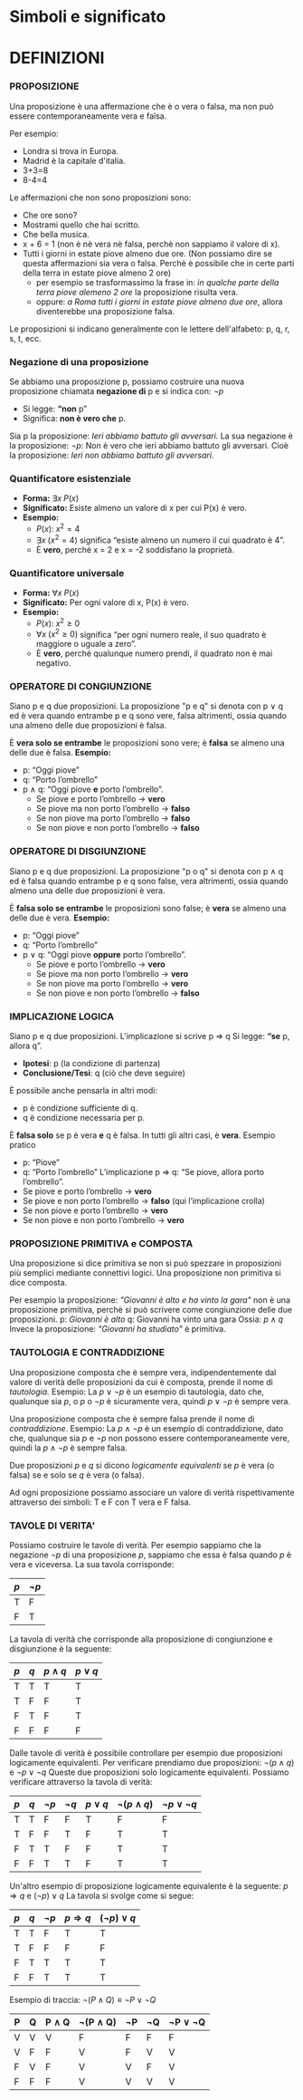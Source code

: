 # Simboli e significato 

# DEFINIZIONI

### **PROPOSIZIONE**
Una proposizione è una affermazione che è o vera o falsa, ma non può essere contemporaneamente vera e falsa. 

Per esempio:
- Londra si trova in Europa. 
- Madrid è la capitale d'italia. 
- 3+3=8
- 8-4=4

Le affermazioni che non sono proposizioni sono:
- Che ore sono?
- Mostrami quello che hai scritto. 
- Che bella musica. 
- x + 6 = 1 (non è nè vera nè falsa, perchè non sappiamo il valore di x). 
- Tutti i giorni in estate piove almeno due ore. (Non possiamo dire se questa affermazioni sia vera o falsa. Perchè è possibile che in certe parti della terra in estate piove almeno 2 ore)
	- per esempio se trasformassimo la frase in: *in qualche parte della terra piove alemeno 2 ore* la proposizione risulta vera. 
	- oppure: *a Roma tutti i giorni in estate piove almeno due ore*, allora diventerebbe una proposizione falsa. 

Le proposizioni si indicano generalmente con le lettere dell'alfabeto: p, q, r, s, t, ecc. 

### **Negazione di una proposizione**
Se abbiamo una proposizione p, possiamo costruire una nuova proposizione chiamata **negazione di** p e si indica con:
		$\neg p$
- Si legge: **“non** p”
- Significa: **non è vero che** p.

Sia p la proposizione:
	*Ieri abbiamo battuto gli avversari.*
La sua negazione è la proposizione:
	$\neg p$: Non è vero che ieri abbiamo battuto gli avversari. 
Cioè la proposizione:
	*Ieri non abbiamo battuto gli avversari.*
	
### **Quantificatore esistenziale**
- **Forma:** $\exists x \; P(x)$
- **Significato:** Esiste almeno un valore di x per cui P(x) è vero.
- **Esempio:**
    - $P(x):\; x^2 = 4$
    - $\exists x \; (x^2 = 4)$ significa “esiste almeno un numero il cui quadrato è 4”.
    - È **vero**, perché x = 2 e x = -2 soddisfano la proprietà.
    
### **Quantificatore universale**
- **Forma:** $\forall x \; P(x)$
- **Significato:** Per ogni valore di x, P(x) è vero.
- **Esempio:**
    - $P(x):\; x^2 \geq 0$
    - $\forall x \; (x^2 \geq 0)$ significa “per ogni numero reale, il suo quadrato è maggiore o uguale a zero”.
    - È **vero**, perché qualunque numero prendi, il quadrato non è mai negativo.

### **OPERATORE DI CONGIUNZIONE**
Siano p e q due proposizioni. 
La proposizione "p e q" si denota con p $\vee$ q ed è vera quando entrambe p e q sono vere, falsa altrimenti, ossia quando una almeno delle due proposizioni è falsa. 

È **vera solo se entrambe** le proposizioni sono vere; è **falsa** se almeno una delle due è falsa.
**Esempio:**
- p: “Oggi piove”
- q: “Porto l’ombrello”
- p $\wedge$ q: “Oggi piove **e** porto l’ombrello”.
    - Se piove e porto l’ombrello → **vero**
    - Se piove ma non porto l’ombrello → **falso**
    - Se non piove ma porto l’ombrello → **falso**
    - Se non piove e non porto l’ombrello → **falso**

### **OPERATORE DI DISGIUNZIONE**
Siano p e q due proposizioni. 
La proposizione "p o q" si denota con p $\wedge$ q ed è falsa quando entrambe p e q sono false, vera altrimenti, ossia quando almeno una delle due proposizioni è vera. 

È **falsa solo se entrambe** le proposizioni sono false; è **vera** se almeno una delle due è vera.
**Esempio:**
- p: “Oggi piove”
- q: “Porto l’ombrello”
- p $\vee$ q: “Oggi piove **oppure** porto l’ombrello”.
    - Se piove e porto l’ombrello → **vero**
    - Se piove ma non porto l’ombrello → **vero**
    - Se non piove ma porto l’ombrello → **vero**
    - Se non piove e non porto l’ombrello → **falso**

### **IMPLICAZIONE LOGICA**
Siano p e q due proposizioni. 
L'implicazione si scrive
			p $\Rightarrow$ q
Si legge: **“se** p, allora q”. 
- **Ipotesi**: p (la condizione di partenza)
- **Conclusione/Tesi**: q (ciò che deve seguire)

È possibile anche pensarla in altri modi:
- p è condizione sufficiente di q. 
- q è condizione necessaria per p. 

È **falsa solo** se p è vera **e** q è falsa.
In tutti gli altri casi, è **vera**.
Esempio pratico
- p: “Piove”
- q: “Porto l’ombrello”
L’implicazione p $\Rightarrow$ q: “Se piove, allora porto l’ombrello”.
- Se piove e porto l’ombrello → **vero**
- Se piove e non porto l’ombrello → **falso** (qui l’implicazione crolla)
- Se non piove e porto l’ombrello → **vero**
- Se non piove e non porto l’ombrello → **vero**

### PROPOSIZIONE PRIMITIVA e COMPOSTA
Una proposizione si dice primitiva se non si può spezzare in proposizioni più semplici mediante connettivi logici. 
Una proposizione non primitiva si dice composta. 

Per esempio la proposizione: 
*"Giovanni è alto e ha vinto la gara"* non è una proposizione primitiva, perchè si può scrivere come congiunzione delle due proposizioni. 
p: *Giovanni è alto*
q: Giovanni ha vinto una gara 
Ossia:
			$p \wedge q$
Invece la proposizione: *"Giovanni ha studiato"* è primitiva. 

### TAUTOLOGIA E CONTRADDIZIONE
Una proposizione composta che è sempre vera, indipendentemente dal valore di verità delle proposizioni da cui è composta, prende il nome di *tautologia.*
Esempio: La $p \vee \neg p$ è un esempio di tautologia, dato che, qualunque sia $p$, o $p$ o $\neg p$ è sicuramente vera, quindi $p \vee \neg p$ è sempre vera. 

Una proposizione composta che è sempre falsa prende il nome di *contraddizione*.
Esempio: La $p \wedge \neg p$ è un esempio di contraddizione, dato che, qualunque sia $p$ e $\neg p$  non possono essere contemporaneamente vere, quindi la $p \wedge \neg p$ è sempre falsa. 

Due proposizioni $p$ e $q$ si dicono *logicamente equivalenti* se $p$ è vera (o falsa) se e solo se $q$ è vera (o falsa). 

Ad ogni proposizione possiamo associare un valore di verità rispettivamente attraverso dei simboli: T e F con T vera e F falsa. 

### TAVOLE DI VERITA'

Possiamo costruire le tavole di verità. 
Per esempio sappiamo che la negazione $\neg p$ di una proposizione $p$, sappiamo che essa è falsa quando $p$ è vera e viceversa. 
La sua tavola corrisponde:


| $p$ | $\neg p$ |
| --- | -------- |
| T   | F        |
| F   | T        |

La tavola di verità che corrisponde alla proposizione di congiunzione e disgiunzione è la seguente:

| $p$ | $q$ | $p \wedge q$ | $p \vee q$ |
| --- | --- | ------------ | ---------- |
| T   | T   | T            | T          |
| T   | F   | F            | T          |
| F   | T   | F            | T          |
| F   | F   | F            | F          |

Dalle tavole di verità è possibile controllare per esempio due proposizioni logicamente equivalenti. 
Per verificare prendiamo due proposizioni:
			$\neg (p \wedge q)$ e $\neg p \vee \neg q$
Queste due proposizioni solo logicamente equivalenti. 
Possiamo verificare attraverso la tavola di verità:

| $p$ | $q$ | $\neg p$ | $\neg q$ | $p \vee q$ | $\neg (p \wedge q)$ | $\neg p \vee \neg q$ |
| --- | --- | -------- | -------- | ---------- | ------------------- | -------------------- |
| T   | T   | F        | F        | T          | F                   | F                    |
| T   | F   | F        | T        | F          | T                   | T                    |
| F   | T   | T        | F        | F          | T                   | T                    |
| F   | F   | T        | T        | F          | T                   | T                    |


Un'altro esempio di proposizione logicamente equivalente è la seguente:
			$p \Rightarrow q$ e $(\neg p) \vee q$
La tavola si svolge come si segue:

| $p$ | $q$ | $\neg p$ | $p \Rightarrow q$ | $(\neg p) \vee q$ |
| --- | --- | -------- | ----------------- | ----------------- |
| T   | T   | F        | T                 | T                 |
| T   | F   | F        | F                 | F                 |
| F   | T   | T        | T                 | T                 |
| F   | F   | T        | T                 | T                 |

Esempio di traccia:
$\neg (P \wedge Q) \equiv \neg P \vee \neg Q$

| P   | Q   | P ∧ Q | ¬(P ∧ Q) | ¬P  | **¬Q** | **¬P ∨ ¬Q** |
| --- | --- | ----- | -------- | --- | ------ | ----------- |
| V   | V   | V     | F        | F   | F      | F           |
| V   | F   | F     | V        | F   | V      | V           |
| F   | V   | F     | V        | V   | F      | V           |
| F   | F   | F     | V        | V   | V      | V           |

